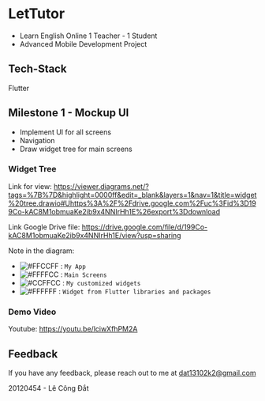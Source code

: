 # LetTutor

- Learn English Online 1 Teacher - 1 Student
- Advanced Mobile Development Project

## Tech-Stack

Flutter

## Milestone 1 - Mockup UI

- Implement UI for all screens
- Navigation
- Draw widget tree for main screens 

### Widget Tree

Link for view: https://viewer.diagrams.net/?tags=%7B%7D&highlight=0000ff&edit=_blank&layers=1&nav=1&title=widget%20tree.drawio#Uhttps%3A%2F%2Fdrive.google.com%2Fuc%3Fid%3D199Co-kAC8M1obmuaKe2ib9x4NNIrHh1E%26export%3Ddownload

Link Google Drive file: https://drive.google.com/file/d/199Co-kAC8M1obmuaKe2ib9x4NNIrHh1E/view?usp=sharing

Note in the diagram:
- ![#FFCCFF](https://placehold.co/15x15/FFCCFF/FFCCFF.png) : ```My App```
- ![#FFFFCC](https://placehold.co/15x15/FFFFCC/FFFFCC.png) : ```Main Screens```
- ![#CCFFCC](https://placehold.co/15x15/CCFFCC/CCFFCC.png) : ```My customized widgets```
- ![#FFFFFF](https://placehold.co/15x15/FFFFFF/FFFFFF.png) : ```Widget from Flutter libraries and packages```

### Demo Video

Youtube: https://youtu.be/lciwXfhPM2A

## Feedback
If you have any feedback, please reach out to me at dat13102k2@gmail.com

20120454 - Lê Công Đắt
